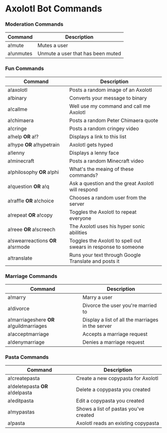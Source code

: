 # Axolotl Bot Commands

### Moderation Commands

| Command  | Description |
| ------------- | ------------- |
| a!mute | Mutes a user |
| a!unmutes | Unmute a user that has been muted |

### Fun Commands

| Command  | Description |
| ------------- | ------------- |
| a!axolotl  | Posts a random image of an Axolotl |
| a!binary  | Converts your message to binary |
| a!callme  | Well use my command and call me Axolotl |
| a!chimaera  | Posts a random Peter Chimaera quote |
| a!cringe  | Posts a random cringey video |
| a!help **OR** a!?  | Displays a link to this list |
| a!hype **OR** a!hypetrain | Axolotl gets hyped |
| a!lenny | Displays a lenny face |
| a!minecraft | Posts a random Minecraft video |
| a!philosophy **OR** a!phi | What's the meaing of these commands? |
| a!question **OR** a!q | Ask a question and the great Axolotl will respond |
| a!raffle **OR** a!choice | Chooses a random user from the server |
| a!repeat **OR** a!copy | Toggles the Axolotl to repeat everyone |
| a!reee **OR** a!screech | The Axolotl uses his hyper sonic abilities |
| a!swearreactions **OR** a!srmode | Toggles the Axolotl to spell out swears in response to someone  |
| a!translate | Runs your text through Google Translate and posts it |

### Marriage Commands

| Command  | Description |
| ------------- | ------------- |
| a!marry | Marry a user |
| a!divorce | Divorce the user you're married to |
| a!marriageshere **OR** a!guildmarriages | Display a list of all the marriages in the server |
| a!acceptmarriage | Accepts a marriage request |
| a!denymarriage | Denies a marriage request |


### Pasta Commands

| Command  | Description |
| ------------- | ------------- |
| a!createpasta | Create a new copypasta for Axolotl |
| a!deletepasta **OR** a!delpasta | Delete a copypasta you created |
| a!editpasta | Edit a copypasta you created |
| a!mypastas | Shows a list of pastas you've created |
| a!pasta | Axolotl reads an existing copypasta |

